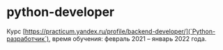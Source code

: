 # python-developer

Курс [https://practicum.yandex.ru/profile/backend-developer/](`Python-разработчик`), время обучения: февраль 2021 – январь  2022 года.